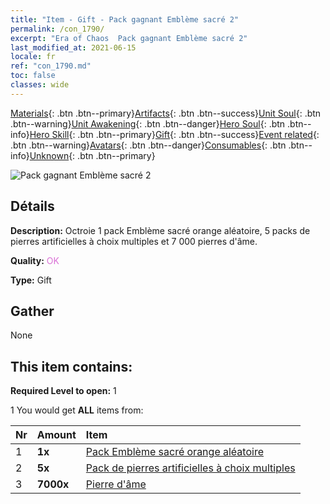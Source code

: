```yaml
---
title: "Item - Gift - Pack gagnant Emblème sacré 2"
permalink: /con_1790/
excerpt: "Era of Chaos  Pack gagnant Emblème sacré 2"
last_modified_at: 2021-06-15
locale: fr
ref: "con_1790.md"
toc: false
classes: wide
---
```

 [Materials](/ItemsFR/){: .btn .btn--primary}[Artifacts](/ItemsFR/Artifacts/){: .btn .btn--success}[Unit Soul](/ItemsFR/UnitSoul/){: .btn .btn--warning}[Unit Awakening](/ItemsFR/UnitAwakening/){: .btn .btn--danger}[Hero Soul](/ItemsFR/HeroSoul/){: .btn .btn--info}[Hero Skill](/ItemsFR/HeroSkill/){: .btn .btn--primary}[Gift](/ItemsFR/Gift/){: .btn .btn--success}[Event related](/ItemsFR/Events/){: .btn .btn--warning}[Avatars](/ItemsFR/Avatars/){: .btn .btn--danger}[Consumables](/ItemsFR/Consumables/){: .btn .btn--info}[Unknown](/ItemsFR/Unknown/){: .btn .btn--primary}

 ![Pack gagnant Emblème sacré 2](/images/t/i_907411.png)

## Détails
 **Description:** Octroie 1 pack Emblème sacré orange aléatoire, 5 packs de pierres artificielles à choix multiples et 7 000 pierres d'âme.

 **Quality:** <span style="color: #DA70D6">OK</span>

 **Type:** Gift

## Gather

  None

## This item contains:

 **Required Level to open:** 1

 1 You would get **ALL** items  from:

  | Nr | Amount |     Item    |
  |:---|:-------|:------------|
  | 1 |  **1x** | [Pack Emblème sacré orange aléatoire](/ItemsFR/con_1794/) |  | 
  | 2 |  **5x** | [Pack de pierres artificielles à choix multiples](/ItemsFR/con_1480/) |  | 
  | 3 |  **7000x** | [Pierre d'âme ](/ItemsFR/con_923/) |  | 
